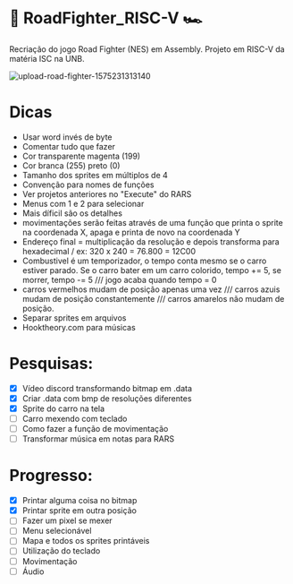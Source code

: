 # 🚗 RoadFighter_RISC-V 🏎
Recriação do jogo Road Fighter (NES) em Assembly. Projeto em RISC-V da matéria ISC na UNB.

![upload-road-fighter-1575231313140](https://user-images.githubusercontent.com/64702639/160934977-a04cc4e6-6c98-43d6-b299-9f5ba6c1797d.jpeg)

# Dicas
- Usar word invés de byte
- Comentar tudo que fazer
- Cor transparente magenta (199)
- Cor branca (255) preto (0)
- Tamanho dos sprites em múltiplos de 4
- Convenção para nomes de funções
- Ver projetos anteriores no "Execute" do RARS
- Menus com 1 e 2 para selecionar
- Mais díficil são os detalhes
- movimentações serão feitas através de uma função que printa o sprite na coordenada X, apaga e printa de novo na coordenada Y
- Endereço final = multiplicação da resolução e depois transforma para hexadecimal / ex: 320 x 240 = 76.800 = 12C00
- Combustivel é um temporizador, o tempo conta mesmo se o carro estiver parado. Se o carro bater em um carro colorido, tempo += 5, se morrer, tempo -= 5 /// jogo acaba quando tempo = 0
- carros vermelhos mudam de posição apenas uma vez /// carros azuis mudam de posição constantemente /// carros amarelos não mudam de posição.
- Separar sprites em arquivos
- Hooktheory.com para músicas

# Pesquisas:
- [X] Vídeo discord transformando bitmap em .data
- [X] Criar .data com bmp de resoluções diferentes
- [X] Sprite do carro na tela
- [ ] Carro mexendo com teclado
- [ ] Como fazer a função de movimentação
- [ ] Transformar música em notas para RARS

# Progresso:
- [X] Printar alguma coisa no bitmap
- [X] Printar sprite em outra posição
- [ ] Fazer um pixel se mexer
- [ ] Menu selecionável
- [ ] Mapa e todos os sprites printáveis
- [ ] Utilização do teclado
- [ ] Movimentação
- [ ] Áudio
